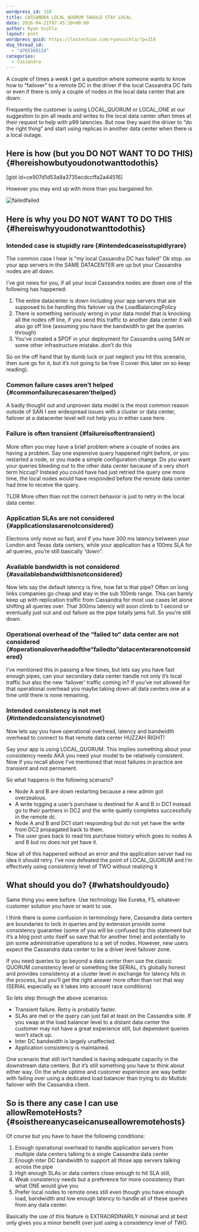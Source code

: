 ```yaml
---
wordpress_id: 318
title: CASSANDRA LOCAL_QUORUM SHOULD STAY LOCAL
date: 2016-04-21T07:45:10+00:00
author: Ryan Svihla
layout: post
wordpress_guid: https://lostechies.com/ryansvihla/?p=318
dsq_thread_id:
  - "4765168114"
categories:
  - Cassandra
---
```

<p id="0479">
  A couple of times a week I get a question where someone wants to know how to “failover” to a remote DC in the driver if the local Cassandra DC fails or even if there is only a couple of nodes in the local data center that are down.
</p>

<p id="32eb">
  Frequently the customer is using LOCAL_QUORUM or LOCAL_ONE at our suggestion to pin all reads and writes to the local data center often times at their request to help with p99 latencies. But now they want the driver to “do the right thing” and start using replicas in another data center when there is a local outage.
</p>

## Here is how (but you DO NOT WANT TO DO THIS) {#hereishowbutyoudonotwanttodothis}

[gist id=ce907d1d53a9a3735ecdccffa2a44516]

However you may end up with more than you bargained for.

![failed](http://i.imgur.com/isSMZbs.jpg)failed

## Here is why you DO NOT WANT TO DO THIS {#hereiswhyyoudonotwanttodothis}

### Intended case is stupidly rare {#intendedcaseisstupidlyrare}

The common case I hear is “my local Cassandra DC has failed” Ok stop..so your app servers in the SAME DATACENTER are up but your Cassandra nodes are all down.

I’ve got news for you, if all your local Cassandra nodes are down one of the following has happened:

  1. The entire datacenter is down including your app servers that are supposed to be handling this failover via the LoadBalancingPolicy
  2. There is something seriously wrong in your data model that is knocking all the nodes off line, if you send this traffic to another data center it will also go off line (assuming you have the bandwidth to get the queries through)
  3. You’ve created a SPOF in your deployment for Cassandra using SAN or some other infrastructure mistake..don’t do this

So on the off hand that by dumb luck or just neglect you hit this scenario, then sure go for it, but it’s not going to be free (I cover this later on so keep reading).

### Common failure cases aren’t helped {#commonfailurecasesaren’thelped}

A badly thought out and unproven data model is the most common reason outside of SAN I see widespread issues with a cluster or data center, failover at a datacenter level will not help you in either case here.

### Failure is often transient {#failureisoftentransient}

More often you may have a brief problem where a couple of nodes are having a problem. Say one expensive query happened right before, or you restarted a node, or you made a simple configuration change. Do you want your queries bleeding out to the other data center because of a very short term hiccup? Instead you could have had just retried the query one more time, the local nodes would have responded before the remote data center had time to receive the query.

TLDR More often than not the correct behavior is just to retry in the local data center.

### Application SLAs are not considered {#applicationslasarenotconsidered}

Electrons only move so fast, and if you have 300 ms latency between your London and Texas data centers, while your application has a 100ms SLA for all queries, you’re still basically “down”.

### Available bandwidth is not considered {#availablebandwidthisnotconsidered}

Now lets say the default latency is fine, how fat is that pipe? Often on long links companies go cheap and stay in the sub 100mb range. This can barely keep up with replication traffic from Cassandra for most use cases let alone shifting all queries over. That 300ms latency will soon climb to 1 second or eventually just out and out failure as the pipe totally jams full. So you’re still down.

### Operational overhead of the “failed to” data center are not considered {#operationaloverheadofthe“failedto”datacenterarenotconsidered}

I’ve mentioned this in passing a few times, but lets say you have fast enough pipes, can your secondary data center handle not only it’s local traffic but also the new ‘failover’ traffic coming in? If you’ve not allowed for that operational overhead you maybe taking down all data centers one at a time until there is none remaining.

### Intended consistency is not met {#intendedconsistencyisnotmet}

Now lets say you have operational overhead, latency and bandwidth overhead to connect to that remote data center HUZZAH RIGHT!

Say your app is using LOCAL_QUORUM. This implies something about your consistency needs AKA you need your model to be relatively consistent. Now if you recall above I’ve mentioned that most failures in practice are transient and not permanent.

So what happens in the following scenario?

  * Node A and B are down restarting because a new admin got overzealous.
  * A write logging a user’s purchase is destined for A and B in DC1 instead go to their partners in DC2 and the write quietly completes successfully in the remote dc.
  * Node A and B and DC1 start responding but do not yet have the write from DC2 propagated back to them.
  * The user goes back to read his purchase history which goes to nodes A and B but no does not yet have it.

Now all of this happened without an error and the application server had no idea it should retry. I’ve now defeated the point of LOCAL_QUORUM and I’m effectively using consistency level of TWO without realizing it

## What should you do? {#whatshouldyoudo}

Same thing you were before. Use technology like Eureka, F5, whatever customer solution you have or want to use.

I think there is some confusion in terminology here, Cassandra data centers are boundaries to lock in queries and by extension provide some consistency guarantee (some of you will be confused by this statement but it’s a blog post unto itself so save that for another time) and potentially to pin some administrative operations to a set of nodes. However, new users expect the Cassandra data center to be a driver level failover zone.

If you need queries to go beyond a data center then use the classic QUORUM consistency level or something like SERIAL, it’s globally honest and provides consistency at a cluster level in exchange for latency hits in the process, but you’ll get the right answer more often than not that way (SERIAL especially as it takes into account race conditions)

So lets step through the above scenarios:

  * Transient failure. Retry is probably faster.
  * SLAs are met or the query can just fail at least on the Cassandra side. If you swap at the load balancer level to a distant data center the customer may not have a great experience still, but dependent queries won’t stack up.
  * Inter DC bandwidth is largely unaffected.
  * Application consistency is maintained.

One scenario that still isn’t handled is having adequate capacity in the downstream data centers. But it’s still something you have to think about either way. On the whole uptime and customer experience are way better with failing over using a dedicated load balancer than trying to do Multidc failover with the Cassandra client.

## So is there any case I can use allowRemoteHosts? {#soisthereanycaseicanuseallowremotehosts}

Of course but you have to have the following conditions:

  1. Enough operational overhead to handle application servers from multiple data centers talking to a single Cassandra data center
  2. Enough inter DC bandwidth to support all those app servers talking across the pipe
  3. High enough SLAs or data centers close enough to hit SLA still,
  4. Weak consistency needs but a preference for more consistency than what ONE would give you
  5. Prefer local nodes to remote ones still even though you have enough load, bandwidth and low enough latency to handle all of these queries from any data center.

Basically the use of this feature is EXTRAORDINARILY minimal and at best only gives you a minor benefit over just using a consistency level of TWO.